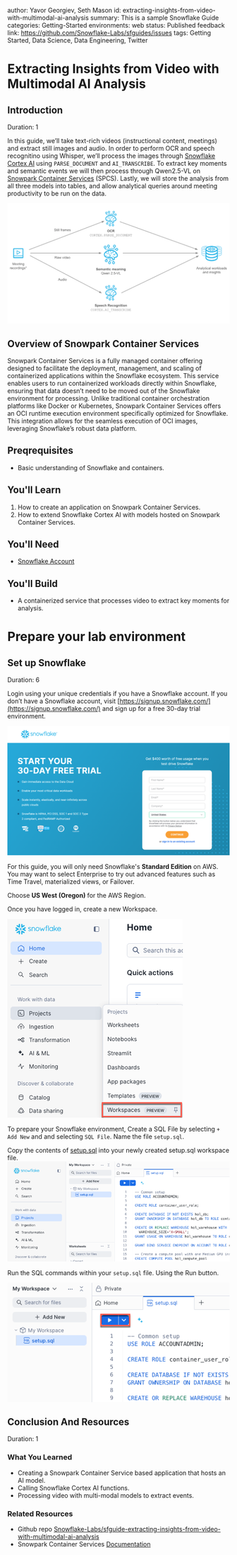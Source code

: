 author: Yavor Georgiev, Seth Mason
id: extracting-insights-from-video-with-multimodal-ai-analysis
summary: This is a sample Snowflake Guide
categories: Getting-Started
environments: web
status: Published 
feedback link: https://github.com/Snowflake-Labs/sfguides/issues
tags: Getting Started, Data Science, Data Engineering, Twitter 

# Extracting Insights from Video with Multimodal AI Analysis
<!-- ------------------------ -->

## Introduction

Duration: 1

In this guide, we’ll take text-rich videos (instructional content, meetings) and extract still images and audio. In order to perform OCR and speech recognitino using Whisper, we’ll process the images through [Snowflake Cortex AI](https://www.snowflake.com/en/product/features/cortex/) using `PARSE_DOCUMENT` and `AI_TRANSCRIBE`. To extract key moments and semantic events we will then process through Qwen2.5-VL on [Snowpark Container Services](https://docs.snowflake.com/en/developer-guide/snowpark-container-services/overview) (SPCS). Lastly, we will store the analysis from all three models into tables, and allow analytical queries around meeting productivity to be run on the data.

![1](assets/1_arch_diagram.png)

## Overview of Snowpark Container Services

Snowpark Container Services is a fully managed container offering designed to facilitate the deployment, management, and scaling of containerized applications within the Snowflake ecosystem. This service enables users to run containerized workloads directly within Snowflake, ensuring that data doesn’t need to be moved out of the Snowflake environment for processing. Unlike traditional container orchestration platforms like Docker or Kubernetes, Snowpark Container Services offers an OCI runtime execution environment specifically optimized for Snowflake. This integration allows for the seamless execution of OCI images, leveraging Snowflake’s robust data platform. 

## Preqrequisites

* Basic understanding of Snowflake and containers.


## You'll Learn

1. How to create an application on Snowpark Container Services.
2. How to extend Snowflake Cortex AI with models hosted on Snowpark Container Services.

## You'll Need

* [Snowflake Account](https://signup.snowflake.com/?utm_cta=quickstarts_)

## You'll Build

* A containerized service that processes video to extract key moments for analysis.
  


# Prepare your lab environment

## Set up Snowflake

Duration: 6

Login using your unique credentials if you have a Snowflake account. If you don’t have a Snowflake account, visit [https://signup.snowflake.com/](https://signup.snowflake.com/) and sign up for a free 30-day trial environment.

![new_trial](assets/2_start_snowflake_trial.png)


For this guide, you will only need Snowflake's **Standard Edition** on AWS. You may want to select Enterprise to try out advanced features such as Time Travel, materialized views, or Failover.

Choose **US West (Oregon)** for the AWS Region.

Once you have logged in, create a new Workspace.


![3](assets/3_workspace.png)

To prepare your Snowflake environment, Create a SQL File by selecting `+ Add New` and and selecting `SQL File`. Name the file `setup.sql`.

Copy the contents of [setup.sql](https://github.com/Snowflake-Labs/sfguide-extracting-insights-from-video-with-multimodal-ai-analysis/blob/main/setup.sql) into your newly created setup.sql workspace file.
![4](assets/4_create_setup_sql_file.png)


Run the SQL commands within your `setup.sql` file.  Using the Run button.

![5](assets/5_run_setup.png)

## Conclusion And Resources
Duration: 1


### What You Learned

- Creating a Snowpark Container Service based application that hosts an AI model.
- Calling Snowflake Cortex AI functions.
- Processing video with multi-modal models to extract events.

### Related Resources

- Github repo [Snowflake-Labs/sfguide-extracting-insights-from-video-with-multimodal-ai-analysis](https://github.com/Snowflake-Labs/sfguide-extracting-insights-from-video-with-multimodal-ai-analysis)
- Snowpark Container Services [Documentation](https://docs.snowflake.com/en/developer-guide/snowpark-container-services/overview)




